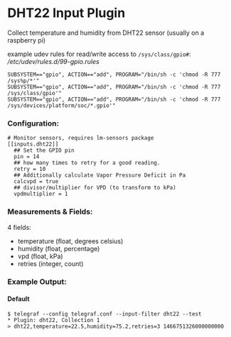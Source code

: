 # DHT22 Input Plugin

Collect temperature and humidity from DHT22 sensor (usually on a raspberry pi)


example udev rules for read/write access to `/sys/class/gpio#`:
*/etc/udev/rules.d/99-gpio.rules*

```
SUBSYSTEM=="gpio", ACTION=="add", PROGRAM="/bin/sh -c 'chmod -R 777 /sys%p/*'"
SUBSYSTEM=="gpio", ACTION=="add", PROGRAM="/bin/sh -c 'chmod -R 777 /sys/class/gpio'"
SUBSYSTEM=="gpio", ACTION=="add", PROGRAM="/bin/sh -c 'chmod -R 777 /sys/devices/platform/soc/*.gpio'"
```

### Configuration:
```
# Monitor sensors, requires lm-sensors package
[[inputs.dht22]]
  ## Set the GPIO pin
  pin = 14
  ## how many times to retry for a good reading.
  retry = 10
  ## Additionally calculate Vapor Pressure Deficit in Pa
  calcvpd = true
  ## divisor/multiplier for VPD (to transform to kPa)
  vpdmultiplier = 1
```

### Measurements & Fields:
4 fields:

- temperature (float, degrees celsius)
- humidity (float, percentage)
- vpd (float, kPa)
- retries (integer, count)

### Example Output:

#### Default
```
$ telegraf --config telegraf.conf --input-filter dht22 --test
* Plugin: dht22, Collection 1
> dht22,temperature=22.5,humidity=75.2,retries=3 1466751326000000000
```
